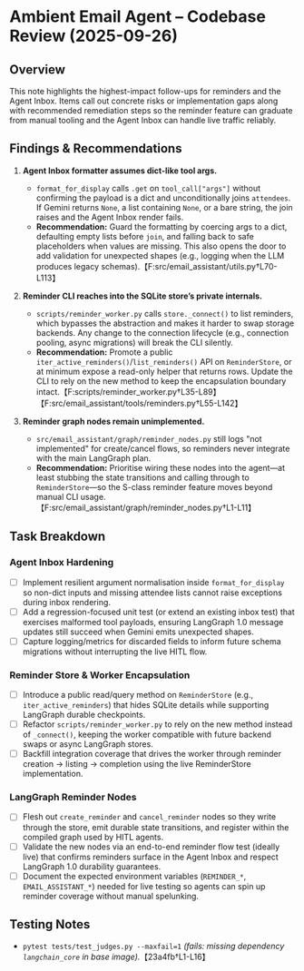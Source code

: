 # Ambient Email Agent – Codebase Review (2025-09-26)

## Overview
This note highlights the highest-impact follow-ups for reminders and the Agent Inbox. Items call out concrete risks or implementation gaps along with recommended remediation steps so the reminder feature can graduate from manual tooling and the Agent Inbox can handle live traffic reliably.

## Findings & Recommendations
1. **Agent Inbox formatter assumes dict-like tool args.**
   * `format_for_display` calls `.get` on `tool_call["args"]` without confirming the payload is a dict and unconditionally joins `attendees`. If Gemini returns `None`, a list containing `None`, or a bare string, the join raises and the Agent Inbox render fails.
   * **Recommendation:** Guard the formatting by coercing args to a dict, defaulting empty lists before `join`, and falling back to safe placeholders when values are missing. This also opens the door to add validation for unexpected shapes (e.g., logging when the LLM produces legacy schemas).【F:src/email_assistant/utils.py†L70-L113】

2. **Reminder CLI reaches into the SQLite store’s private internals.**
   * `scripts/reminder_worker.py` calls `store._connect()` to list reminders, which bypasses the abstraction and makes it harder to swap storage backends. Any change to the connection lifecycle (e.g., connection pooling, async migrations) will break the CLI silently.
   * **Recommendation:** Promote a public `iter_active_reminders()`/`list_reminders()` API on `ReminderStore`, or at minimum expose a read-only helper that returns rows. Update the CLI to rely on the new method to keep the encapsulation boundary intact.【F:scripts/reminder_worker.py†L35-L89】【F:src/email_assistant/tools/reminders.py†L55-L142】

3. **Reminder graph nodes remain unimplemented.**
   * `src/email_assistant/graph/reminder_nodes.py` still logs "not implemented" for create/cancel flows, so reminders never integrate with the main LangGraph plan.
   * **Recommendation:** Prioritise wiring these nodes into the agent—at least stubbing the state transitions and calling through to `ReminderStore`—so the S-class reminder feature moves beyond manual CLI usage.【F:src/email_assistant/graph/reminder_nodes.py†L1-L11】

## Task Breakdown
### Agent Inbox Hardening
- [ ] Implement resilient argument normalisation inside `format_for_display` so non-dict inputs and missing attendee lists cannot raise exceptions during inbox rendering.
- [ ] Add a regression-focused unit test (or extend an existing inbox test) that exercises malformed tool payloads, ensuring LangGraph 1.0 message updates still succeed when Gemini emits unexpected shapes.
- [ ] Capture logging/metrics for discarded fields to inform future schema migrations without interrupting the live HITL flow.

### Reminder Store & Worker Encapsulation
- [ ] Introduce a public read/query method on `ReminderStore` (e.g., `iter_active_reminders`) that hides SQLite details while supporting LangGraph durable checkpoints.
- [ ] Refactor `scripts/reminder_worker.py` to rely on the new method instead of `_connect()`, keeping the worker compatible with future backend swaps or async LangGraph stores.
- [ ] Backfill integration coverage that drives the worker through reminder creation → listing → completion using the live ReminderStore implementation.

### LangGraph Reminder Nodes
- [ ] Flesh out `create_reminder` and `cancel_reminder` nodes so they write through the store, emit durable state transitions, and register within the compiled graph used by HITL agents.
- [ ] Validate the new nodes via an end-to-end reminder flow test (ideally live) that confirms reminders surface in the Agent Inbox and respect LangGraph 1.0 durability guarantees.
- [ ] Document the expected environment variables (`REMINDER_*`, `EMAIL_ASSISTANT_*`) needed for live testing so agents can spin up reminder coverage without manual spelunking.

## Testing Notes
- `pytest tests/test_judges.py --maxfail=1` *(fails: missing dependency `langchain_core` in base image).*【23a4fb†L1-L16】
